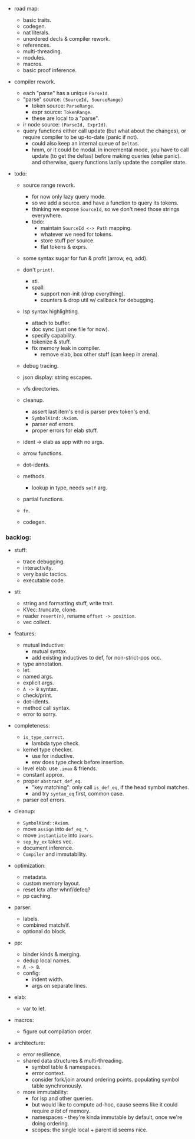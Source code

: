 
- road map:
    - basic traits.
    - codegen.
    - nat literals.
    - unordered decls & compiler rework.
    - references.
    - multi-threading.
    - modules.
    - macros.
    - basic proof inference.


- compiler rework.
    - each "parse" has a unique `ParseId`.
    - "parse" source: `(SourceId, SourceRange)`
        - token source: `ParseRange`.
        - expr source: `TokenRange`.
        - these are local to a "parse".
    - ir node source: `(ParseId, ExprId)`.
    - query functions either call update (but what about the changes),
      or require compiler to be up-to-date (panic if not).
        - could also keep an internal queue of `Delta`s.
        - hmm, or it could be modal. in incremental mode, you have to
          call update (to get the deltas) before making queries (else panic).
          and otherwise, query functions lazily update the compiler state.

- todo:
    - source range rework.
        - for now only lazy query mode.
        - so we add a source. and have a function to query its tokens.
        - thinking we expose `SourceId`, so we don't need those strings everywhere.
        - todo:
            - maintain `SourceId <-> Path` mapping.
            - whatever we need for tokens.
            - store stuff per source.
            - flat tokens & exprs.
    - some syntax sugar for fun & profit (arrow, eq, add).
    - don't `print!`.
        - sti.
        - spall:
            - support non-init (drop everything).
            - counters & drop util w/ callback for debugging.
    - lsp syntax highlighting.
        - attach to buffer.
        - doc sync (just one file for now).
        - specify capability.
        - tokenize & stuff.
        - fix memory leak in compiler.
            - remove elab, box other stuff (can keep in arena).

    - debug tracing.
    - json display: string escapes.
    - vfs directories.

    - cleanup.
        - assert last item's end is parser prev token's end.
        - `SymbolKind::Axiom`.
        - parser eof errors.
        - proper errors for elab stuff.

    - ident -> elab as app with no args.
    - arrow functions.
    - dot-idents.
    - methods.
        - lookup in type, needs `self` arg.
    - partial functions.
    - `fn`.
    - codegen.


### backlog:

- stuff:
    - trace debugging.
    - interactivity.
    - very basic tactics.
    - executable code.

- sti:
    - string and formatting stuff, write trait.
    - KVec::truncate, clone.
    - reader `revert(n)`, rename `offset -> position`.
    - vec collect.

- features:
    - mutual inductive:
        - mutual syntax.
        - add existing inductives to def, for non-strict-pos occ.
    - type annotation.
    - let.
    - named args.
    - explicit args.
    - `A -> B` syntax.
    - check/print.
    - dot-idents.
    - method call syntax.
    - error to sorry.

- completeness:
    - `is_type_correct`.
        - lambda type check.
    - kernel type checker.
        - use for inductive.
        - env does type check before insertion.
    - level elab: use `.imax` & friends.
    - constant approx.
    - proper `abstract_def_eq`.
        - "key matching": only call `is_def_eq`, if the head symbol matches.
        - and try `syntax_eq` first, common case.
    - parser eof errors.

- cleanup:
    - `SymbolKind::Axiom`.
    - move `assign` into `def_eq_*`.
    - move `instantiate` into `ivars`.
    - `sep_by_ex` takes vec.
    - document inference.
    - `Compiler` and immutability.

- optimization:
    - metadata.
    - custom memory layout.
    - reset lctx after whnf/defeq?
    - pp caching.

- parser:
    - labels.
    - combined match/if.
    - optional do block.

- pp:
    - binder kinds & merging.
    - dedup local names.
    - `A -> B`.
    - config:
        - indent width.
        - args on separate lines.

- elab:
    - var to let.

- macros:
    - figure out compilation order.

- architecture:
    - error resilience.
    - shared data structures & multi-threading.
        - symbol table & namespaces.
        - error context.
        - consider fork/join around ordering points.
          populating symbol table synchronously.
    - more immutability:
        - for lsp and other queries.
        - but would like to compute ad-hoc, cause seems
          like it could require *a lot* of memory.
        - namespaces - they're kinda immutable by default,
          once we're doing ordering.
        - scopes: the single local + parent id seems nice.

